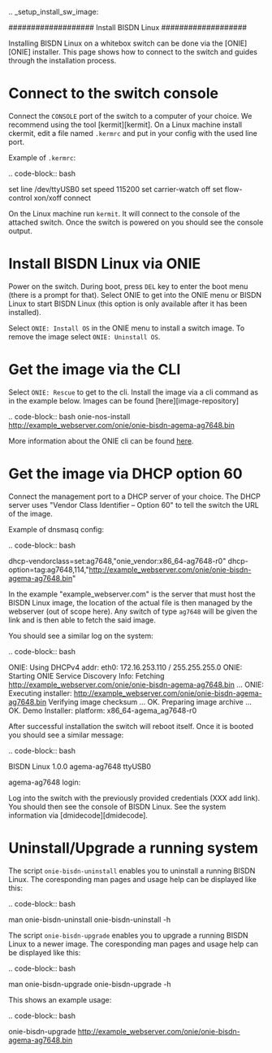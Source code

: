 .. _setup_install_sw_image:

###################
Install BISDN Linux
###################

Installing BISDN Linux on a whitebox switch can be done via the [ONIE][ONIE] installer. This page shows how to connect to the switch and guides through the installation process.

Connect to the switch console
=============================

Connect the `CONSOLE` port of the switch to a computer of your choice. We recommend using the tool [kermit][kermit]. On a Linux machine install ckermit, edit a file named `.kermrc` and put in your config with the used line port.

Example of `.kermrc`:

.. code-block:: bash
  
  set line /dev/ttyUSB0
  set speed 115200
  set carrier-watch off
  set flow-control xon/xoff
  connect


On the Linux machine run `kermit`. It will connect to the console of the attached switch. Once the switch is powered on you should see the console output.

Install BISDN Linux via ONIE
============================

Power on the switch. During boot, press `DEL` key to enter the boot menu (there is a prompt for that). Select ONIE to get into the ONIE menu or BISDN Linux to start BISDN Linux (this option is only available after it has been installed).

Select `ONIE: Install OS` in the ONIE menu to install a switch image. To remove the image select `ONIE: Uninstall OS`.

Get the image via the CLI
=========================

Select `ONIE: Rescue` to get to the cli. Install the image via a cli command as in the example below. Images can be found [here][image-repository]

.. code-block:: bash
  onie-nos-install http://example_webserver.com/onie/onie-bisdn-agema-ag7648.bin

More information about the ONIE cli can be found [here](https://opencomputeproject.github.io/onie/cli/index.html#onie-nos-install).

Get the image via DHCP option 60
================================

Connect the management port to a DHCP server of your choice. The DHCP server uses "Vendor Class Identifier – Option 60" to tell the switch the URL of the image.

Example of dnsmasq config:

.. code-block:: bash

  dhcp-vendorclass=set:ag7648,"onie_vendor:x86_64-ag7648-r0"
  dhcp-option=tag:ag7648,114,"http://example_webserver.com/onie/onie-bisdn-agema-ag7648.bin"

In the example "example_webserver.com" is the server that must host the BISDN Linux image, the location of the actual file is then managed by the webserver (out of scope here). Any switch of type `ag7648` will be given the link and is then able to fetch the said image.

You should see a similar log on the system:

.. code-block:: bash

  ONIE: Using DHCPv4 addr: eth0: 172.16.253.110 / 255.255.255.0
  ONIE: Starting ONIE Service Discovery
  Info: Fetching http://example_webserver.com/onie/onie-bisdn-agema-ag7648.bin ...
  ONIE: Executing installer: http://example_webserver.com/onie/onie-bisdn-agema-ag7648.bin
  Verifying image checksum ... OK.
  Preparing image archive ... OK.
  Demo Installer: platform: x86_64-agema_ag7648-r0

After successful installation the switch will reboot itself. Once it is booted you should see a similar message:

.. code-block:: bash

  BISDN Linux 1.0.0 agema-ag7648 ttyUSB0
  
  agema-ag7648 login:

Log into the switch with the previously provided credentials (XXX add link). You should then see the console of BISDN Linux. See the system information via [dmidecode][dmidecode].

Uninstall/Upgrade a running system
==================================

The script `onie-bisdn-uninstall` enables you to uninstall a running BISDN Linux. The coresponding man pages and usage help can be displayed like this:

.. code-block:: bash
  
  man onie-bisdn-uninstall
  onie-bisdn-uninstall -h

The script `onie-bisdn-upgrade` enables you to upgrade a running BISDN Linux to a newer image. The coresponding man pages and usage help can be displayed like this:

.. code-block:: bash

  man onie-bisdn-upgrade
  onie-bisdn-upgrade -h

This shows an example usage:

.. code-block:: bash

  onie-bisdn-upgrade http://example_webserver.com/onie/onie-bisdn-agema-ag7648.bin
